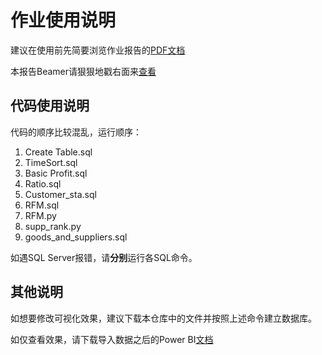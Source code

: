 # 作业使用说明

建议在使用前先简要浏览作业报告的[PDF文档](https://yan-blog.oss-cn-beijing.aliyuncs.com/Homework%20Files/SQL%20Business/Final%20Report.pdf)

本报告Beamer请狠狠地戳右面来[查看](https://yan-blog.oss-cn-beijing.aliyuncs.com/Homework%20Files/SQL%20Business/Final%20Report.pdf)

## 代码使用说明

代码的顺序比较混乱，运行顺序：

1. Create Table.sql
2. TimeSort.sql
3. Basic Profit.sql
4. Ratio.sql
5. Customer_sta.sql
6. RFM.sql
7. RFM.py
8. supp_rank.py
9. goods_and_suppliers.sql

如遇SQL Server报错，请**分别**运行各SQL命令。

## 其他说明

如想要修改可视化效果，建议下载本仓库中的文件并按照上述命令建立数据库。

如仅查看效果，请下载导入数据之后的Power BI[文档](https://yan-blog.oss-cn-beijing.aliyuncs.com/Homework%20Files/SQL%20Business/main_import.pbix)
